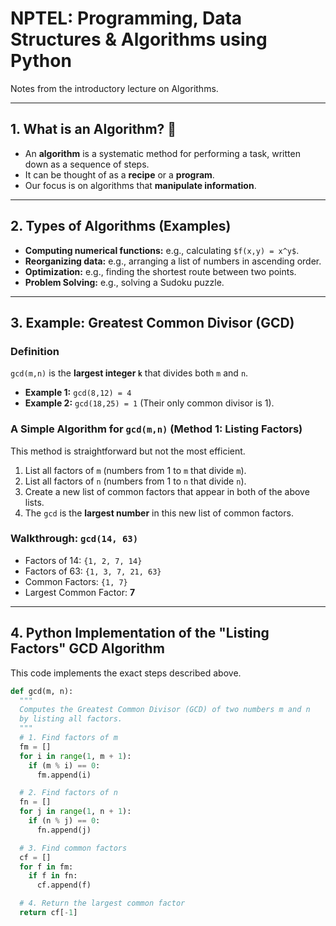# NPTEL: Programming, Data Structures & Algorithms using Python

Notes from the introductory lecture on Algorithms.

---

## 1. What is an Algorithm? 📝

- An **algorithm** is a systematic method for performing a task, written down as a sequence of steps.
- It can be thought of as a **recipe** or a **program**.
- Our focus is on algorithms that **manipulate information**.

---

## 2. Types of Algorithms (Examples)

- **Computing numerical functions:** e.g., calculating `$f(x,y) = x^y$`.
- **Reorganizing data:** e.g., arranging a list of numbers in ascending order.
- **Optimization:** e.g., finding the shortest route between two points.
- **Problem Solving:** e.g., solving a Sudoku puzzle.

---

## 3. Example: Greatest Common Divisor (GCD)

### Definition

`gcd(m,n)` is the **largest integer `k`** that divides both `m` and `n`.
  - **Example 1:** `gcd(8,12) = 4`
  - **Example 2:** `gcd(18,25) = 1` (Their only common divisor is 1).

### A Simple Algorithm for `gcd(m,n)` (Method 1: Listing Factors)

This method is straightforward but not the most efficient.

1.  List all factors of `m` (numbers from 1 to `m` that divide `m`).
2.  List all factors of `n` (numbers from 1 to `n` that divide `n`).
3.  Create a new list of common factors that appear in both of the above lists.
4.  The `gcd` is the **largest number** in this new list of common factors.

### Walkthrough: `gcd(14, 63)`

-   Factors of 14: `{1, 2, 7, 14}`
-   Factors of 63: `{1, 3, 7, 21, 63}`
-   Common Factors: `{1, 7}`
-   Largest Common Factor: **7**

---

## 4. Python Implementation of the "Listing Factors" GCD Algorithm

This code implements the exact steps described above.

```python
def gcd(m, n):
  """
  Computes the Greatest Common Divisor (GCD) of two numbers m and n
  by listing all factors.
  """
  # 1. Find factors of m
  fm = []
  for i in range(1, m + 1):
    if (m % i) == 0:
      fm.append(i)

  # 2. Find factors of n
  fn = []
  for j in range(1, n + 1):
    if (n % j) == 0:
      fn.append(j)

  # 3. Find common factors
  cf = []
  for f in fm:
    if f in fn:
      cf.append(f)

  # 4. Return the largest common factor
  return cf[-1]
